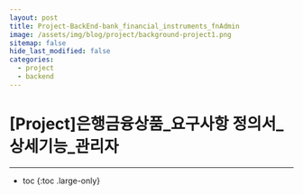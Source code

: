 ```yaml
---
layout: post
title: Project-BackEnd-bank_financial_instruments_fnAdmin
image: /assets/img/blog/project/background-project1.png
sitemap: false
hide_last_modified: false
categories:
  - project
  - backend
---
```


# [Project]은행금융상품_요구사항 정의서_상세기능_관리자

---
* toc
{:toc .large-only}
